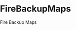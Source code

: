 # FireBackupMaps
Fire Backup Maps

<!DOCTYPE html>
<html>
  <head>
    <style type="text/css">
      html, body { height: 100%; margin: 0; padding: 0; }
      #map { height: 100%; }
    </style>
  </head>
  <body>
    <div id="map"></div>
    <script type="text/javascript">

var map;
function initMap() {
  map = new google.maps.Map(document.getElementById('map'), {
    center: {lat: -43.5534390157778, lng: -96.7311049115714},
    zoom: 8
  });
}

    </script>
    <script async defer
      src="https://maps.googleapis.com/maps/api/js?key=AIzaSyBhTQXonppCE2eVDQO5AHy11kMn-o27m_U&callback=initMap">
    </script>
  </body>
</html>
